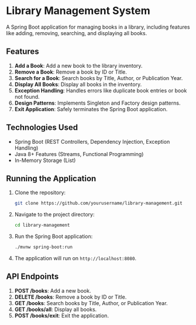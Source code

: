 # Library Management System

A Spring Boot application for managing books in a library, including features like adding, removing, searching, and displaying all books. 

## Features

1. **Add a Book**: Add a new book to the library inventory.
2. **Remove a Book**: Remove a book by ID or Title.
3. **Search for a Book**: Search books by Title, Author, or Publication Year.
4. **Display All Books**: Display all books in the inventory.
5. **Exception Handling**: Handles errors like duplicate book entries or book not found.
6. **Design Patterns**: Implements Singleton and Factory design patterns.
7. **Exit Application**: Safely terminates the Spring Boot application.

## Technologies Used

- Spring Boot (REST Controllers, Dependency Injection, Exception Handling)
- Java 8+ Features (Streams, Functional Programming)
- In-Memory Storage (List)

## Running the Application

1. Clone the repository:
    ```bash
    git clone https://github.com/yourusername/library-management.git
    ```
2. Navigate to the project directory:
    ```bash
    cd library-management
    ```
3. Run the Spring Boot application:
    ```bash
    ./mvnw spring-boot:run
    ```
4. The application will run on `http://localhost:8080`.

## API Endpoints

1. **POST /books**: Add a new book.
2. **DELETE /books**: Remove a book by ID or Title.
3. **GET /books**: Search books by Title, Author, or Publication Year.
4. **GET /books/all**: Display all books.
5. **POST /books/exit**: Exit the application.

